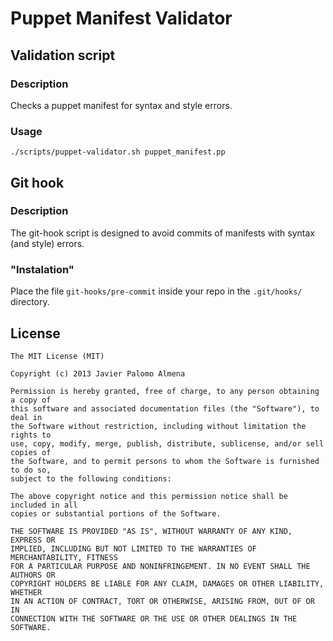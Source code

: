 # Puppet Manifest Validator

## Validation script

### Description

Checks a puppet manifest for syntax and style errors.

### Usage

`./scripts/puppet-validator.sh puppet_manifest.pp` 

## Git hook

### Description

The git-hook script is designed to avoid commits of manifests with syntax (and style) errors.

### "Instalation"

Place the file `git-hooks/pre-commit` inside your repo in the `.git/hooks/` directory.

## License

    The MIT License (MIT)
    
    Copyright (c) 2013 Javier Palomo Almena
    
    Permission is hereby granted, free of charge, to any person obtaining a copy of
    this software and associated documentation files (the "Software"), to deal in
    the Software without restriction, including without limitation the rights to
    use, copy, modify, merge, publish, distribute, sublicense, and/or sell copies of
    the Software, and to permit persons to whom the Software is furnished to do so,
    subject to the following conditions:
    
    The above copyright notice and this permission notice shall be included in all
    copies or substantial portions of the Software.
    
    THE SOFTWARE IS PROVIDED "AS IS", WITHOUT WARRANTY OF ANY KIND, EXPRESS OR
    IMPLIED, INCLUDING BUT NOT LIMITED TO THE WARRANTIES OF MERCHANTABILITY, FITNESS
    FOR A PARTICULAR PURPOSE AND NONINFRINGEMENT. IN NO EVENT SHALL THE AUTHORS OR
    COPYRIGHT HOLDERS BE LIABLE FOR ANY CLAIM, DAMAGES OR OTHER LIABILITY, WHETHER
    IN AN ACTION OF CONTRACT, TORT OR OTHERWISE, ARISING FROM, OUT OF OR IN
    CONNECTION WITH THE SOFTWARE OR THE USE OR OTHER DEALINGS IN THE SOFTWARE.
